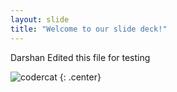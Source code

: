 ```yaml
---
layout: slide
title: "Welcome to our slide deck!"
---
```

Darshan Edited this file for testing 

![codercat](https://octodex.github.com/images/codercat.jpg)
{: .center}
